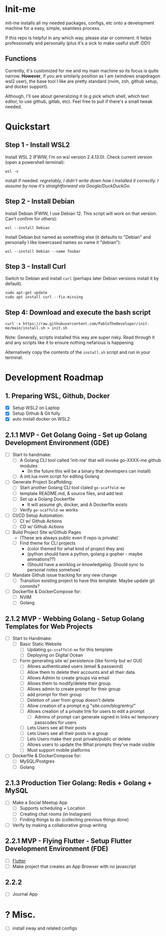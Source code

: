# Init-me
init-me installs all my needed packages, configs, etc onto a development machine for a easy, simple, seamless process.

If this repo is helpful in any which way, please star or comment. It helps professionally and personally (plus it's a sick to make useful stuff :DD!)

## Functions
Currently, it's customized for me and my main machine so its focus is quite narrow. **However**, if you are similarly position as I am (windows snapdragon wsl2 user), the base tool I like are pretty standard (nvim, zsh, github setup, and docker support).

Although, I'll see about generalizing it (e.g pick which shell, which text editor, to use github, gitlab, etc). Feel free to pull if there's a small tweak needed.

# Quickstart
## Step 1 - Install WSL2
Install WSL 2 (FWIW, I'm on wsl version 2.4.13.0).
Check current version (open a powershell terminal):
```
wsl -v
```
install if needed.
*regretably, I didn't write down how I installed it correctly. I assume by now it's straightforward via Google/DuckDuckGo.*

## Step 2 - Install Debian
Install Debian (FWIW, I use Debian 12. This script will work on that version. Can't confirm for others):
```
wsl --install Debian
```
Install Debian but named as something else (it defaults to "Debian" and personally I like lowercased names so name it "debian"):
```
wsl --install Debian --name foobar
```

## Step 3 - Install Curl
Switch to Debian and install `curl` (perhaps later Debian versions install it by default).
```
sudo apt-get update
sudo apt install curl --fix-missing
```

## Step 4: Download and execute the bash script
```
curl -s https://raw.githubusercontent.com/PabloTheDeveloper/init-me/main/install.sh > init.sh
```
Note: Generally, scripts installed this way are super risky. Read through it and any scripts like it to ensure nothing nefarious is happening.

Alternatively copy the contents of the `install.sh` script  and run in your terminal.

# Development Roadmap
## 1. Preparing WSL, Github, Docker
- [x] Setup WSL2 on Laptop
- [x] Setup Github & Git fully  
- [x] auto install docker on WSL2

## 2.1.1 MVP - Get Golang Going - Set up Golang Development Environment (GDE)
- [ ] Start to handmake:
    - [ ] A Golang CLI tool called 'init-me' that will invoke go-XXXX-me github modules
        - (In the future this will be a binary that developers can install)
    - [ ] A init.lua nvim script for editing Golang
- [ ] Generate Project Scaffolding:
    - [ ] Start another Golang CLI tool claled `go-scaffold-me`
    - [ ] template README.md, & source files, and add test
    - [ ] Set up a Golang Dockerfile
        - It will assume gh, docker, and A Dockerfile exists
    - [ ] Verify `go-scaffold-me` works
- [ ] CI/CD Setup Automation:
    - [ ] CI w/ Github Actions
    - [ ] CD w/ Github Actions
- [ ] Build Project Site w/Github Pages
    - (These are always public even if repo is private)`
    - [ ] Find theme for CLI projects
        - (color themed for what kind of project they are)
        - (python should have a python, golang a gopher - maybe animations??)
        - (Should have a worklog or knowledgelog. Should sync to personal notes somehow)
- [ ] Mandate Github issue tracking for any new change
    - [ ] Transition existing project to have this template. Maybe update git commits?
- [ ] Dockerfile & DockerCompose for:
    - [ ] NVIM
    - [ ] Golang
## 2.1.2 MVP - Webbing Golang - Setup Golang Templates for Web Projects
- [ ] Start to Handmake:
    - [ ] Basic Static Website
        - [ ] Updating `go-scaffold-me` for this template
        - [ ] Deploying on Digital Ocean
    - [ ] Form generating site w/ persistence (like formly but w/ GUI)
        - [ ] Allows authenticated users (email & password)
        - [ ] Allow them to delete their accounts and all their data
        - [ ] Allows Admin to create groups via email
        - [ ] Allows them to modify/delete their group 
        - [ ] Allows admin to create prompt for their group
        - [ ] add prompt for their group
        - [ ] Deletion of user from group doesn't delete
        - [ ] Allow creation of a prompt e.g "site.com/blog/entry/<Prompt-Title>"
        - [ ] Allows creation of a private link for users to edit a prompt
           - [ ] Admins of prompt can generate signed in links w/ temporary passcodes for users
        - [ ] Lets Users see all their posts
        - [ ] Lets Users see all their posts in a group
        - [ ] Lets Users make their post private/public or delete
        - [ ] Allows users to update the What prompts they've made visible
        - [ ] Must support mobile platforms
- [ ] Dockerfile & DockerCompose for:
    - [ ] MySQL/Postgres
    - [ ] Golang
## 2.1.3 Production Tier Golang: Redis + Golang + MySQL
- [ ] Make a Social Meetup App
    - [ ] Supports scheduling + Location
    - [ ] Creating chat rooms (in Instagram)
    - [ ] Finding things to do (collecting previous things done)

- [ ] Verify by making a collaborative group writing
## 2.2.1 MVP - Flying Flutter - Setup Flutter Development Environment (FDE)
- [ ] [Flutter](https://blog.codemagic.io/how-to-dockerize-flutter-apps/)
- [ ] Make project that creates an App Browser with no javascript
## 2.2.2 
- [ ] Journal App
# ? Misc.
- [ ] install sway and related configs


